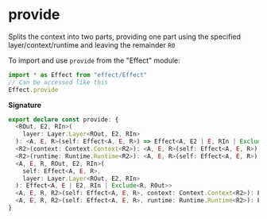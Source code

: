 # provide

Splits the context into two parts, providing one part using the
specified layer/context/runtime and leaving the remainder `R0`

To import and use `provide` from the "Effect" module:

```ts
import * as Effect from "effect/Effect"
// Can be accessed like this
Effect.provide
```

**Signature**

```ts
export declare const provide: {
  <ROut, E2, RIn>(
    layer: Layer.Layer<ROut, E2, RIn>
  ): <A, E, R>(self: Effect<A, E, R>) => Effect<A, E2 | E, RIn | Exclude<R, ROut>>
  <R2>(context: Context.Context<R2>): <A, E, R>(self: Effect<A, E, R>) => Effect<A, E, Exclude<R, R2>>
  <R2>(runtime: Runtime.Runtime<R2>): <A, E, R>(self: Effect<A, E, R>) => Effect<A, E, Exclude<R, R2>>
  <A, E, R, ROut, E2, RIn>(
    self: Effect<A, E, R>,
    layer: Layer.Layer<ROut, E2, RIn>
  ): Effect<A, E | E2, RIn | Exclude<R, ROut>>
  <A, E, R, R2>(self: Effect<A, E, R>, context: Context.Context<R2>): Effect<A, E, Exclude<R, R2>>
  <A, E, R, R2>(self: Effect<A, E, R>, runtime: Runtime.Runtime<R2>): Effect<A, E, Exclude<R, R2>>
}
```
